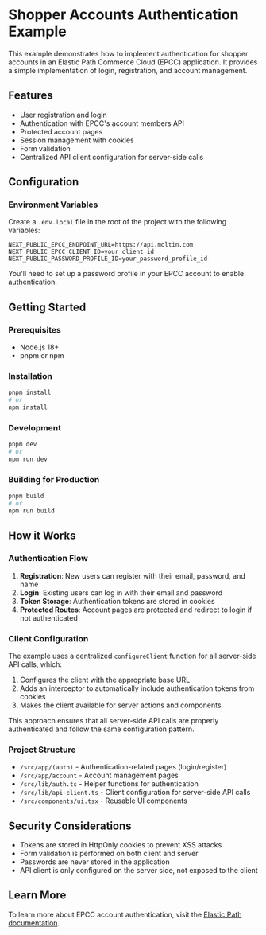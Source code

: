 # Shopper Accounts Authentication Example

This example demonstrates how to implement authentication for shopper accounts in an Elastic Path Commerce Cloud (EPCC) application. It provides a simple implementation of login, registration, and account management.

## Features

- User registration and login
- Authentication with EPCC's account members API
- Protected account pages
- Session management with cookies
- Form validation
- Centralized API client configuration for server-side calls

## Configuration

### Environment Variables

Create a `.env.local` file in the root of the project with the following variables:

```
NEXT_PUBLIC_EPCC_ENDPOINT_URL=https://api.moltin.com
NEXT_PUBLIC_EPCC_CLIENT_ID=your_client_id
NEXT_PUBLIC_PASSWORD_PROFILE_ID=your_password_profile_id
```

You'll need to set up a password profile in your EPCC account to enable authentication.

## Getting Started

### Prerequisites

- Node.js 18+
- pnpm or npm

### Installation

```bash
pnpm install
# or
npm install
```

### Development

```bash
pnpm dev
# or
npm run dev
```

### Building for Production

```bash
pnpm build
# or
npm run build
```

## How it Works

### Authentication Flow

1. **Registration**: New users can register with their email, password, and name
2. **Login**: Existing users can log in with their email and password
3. **Token Storage**: Authentication tokens are stored in cookies
4. **Protected Routes**: Account pages are protected and redirect to login if not authenticated

### Client Configuration

The example uses a centralized `configureClient` function for all server-side API calls, which:

1. Configures the client with the appropriate base URL
2. Adds an interceptor to automatically include authentication tokens from cookies
3. Makes the client available for server actions and components

This approach ensures that all server-side API calls are properly authenticated and follow the same configuration pattern.

### Project Structure

- `/src/app/(auth)` - Authentication-related pages (login/register)
- `/src/app/account` - Account management pages
- `/src/lib/auth.ts` - Helper functions for authentication
- `/src/lib/api-client.ts` - Client configuration for server-side API calls
- `/src/components/ui.tsx` - Reusable UI components

## Security Considerations

- Tokens are stored in HttpOnly cookies to prevent XSS attacks
- Form validation is performed on both client and server
- Passwords are never stored in the application
- API client is only configured on the server side, not exposed to the client

## Learn More

To learn more about EPCC account authentication, visit the [Elastic Path documentation](https://documentation.elasticpath.com/commerce-cloud/docs/developer/authentication/index.html).
